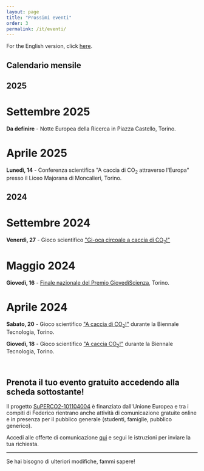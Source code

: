 ```yaml
---
layout: page
title: "Prossimi eventi"
order: 3
permalink: /it/eventi/
---
```


For the English version, click [here](https://fededat.github.io/en/events).

## Calendario mensile

## 2025

# Settembre 2025
__Da definire__ - Notte Europea della Ricerca in Piazza Castello, Torino.

# Aprile 2025
__Lunedì, 14__ - Conferenza scientifica "A caccia di CO<sub>2</sub> attraverso l'Europa" presso il Liceo Majorana di Moncalieri, Torino.

## 2024

# Settembre 2024
__Venerdì, 27__ - Gioco scientifico ["Gi-oca circoale a caccia di CO<sub>2</sub>!"](https://unightproject.eu/it/eventi/la-notte-europea-delle-ricercatrici-e-dei-ricercatori-torino?day=1727395200&ecat=32&topics=19&sort=default)

# Maggio 2024
__Giovedì, 16__ - [Finale nazionale del Premio GiovedìScienza](https://www.giovediscienza.it/it/premio-edizioni-precedenti), Torino.

# Aprile 2024
__Sabato, 20__ - Gioco scientifico ["A caccia di CO<sub>2</sub>!"](https://www.biennaletecnologia.it/evento/a-caccia-di-co2-3/) durante la Biennale Tecnologia, Torino.

__Giovedì, 18__ - Gioco scientifico ["A caccia CO<sub>2</sub>!"](https://www.biennaletecnologia.it/evento/a-caccia-di-co2/) durante la Biennale Tecnologia, Torino.

<br>

## Prenota il tuo evento gratuito accedendo alla scheda sottostante!
Il progetto [SuPERCO2-101104004](https://cordis.europa.eu/project/id/101104004) è finanziato dall'Unione Europea e tra i compiti di Federico rientrano anche attività di comunicazione gratuite online e in presenza per il pubblico generale (studenti, famiglie, pubblico generico).

Accedi alle offerte di comunicazione [qui](https://fededat.github.io/comunicazione/) e segui le istruzioni per inviare la tua richiesta.

---

Se hai bisogno di ulteriori modifiche, fammi sapere!

